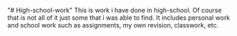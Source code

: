"# High-school-work" 
This is work i have done in high-school. Of course that is not all of it just some that i was able to find. 
It includes personal work and school work such as assignments, my own revision, classwork, etc.
